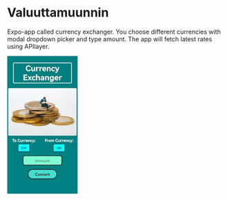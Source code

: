 # Valuuttamuunnin
Expo-app called currency exchanger. You choose different currencies with modal dropdown picker and type amount. The app will fetch latest rates using APIlayer.



![Etusivu](valuuttamuunnin.jpg)
